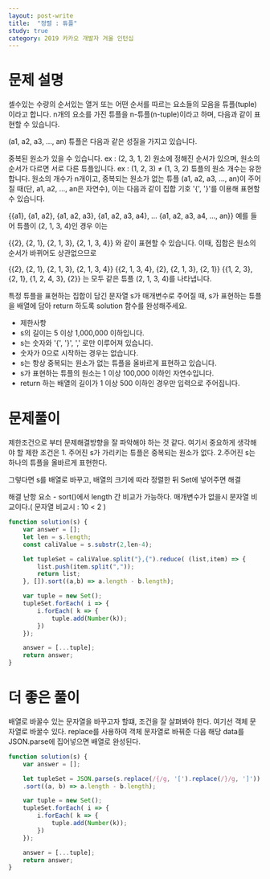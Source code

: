 ```yaml
---
layout: post-write
title:  "정렬 : 튜플"
study: true
category: 2019 카카오 개발자 겨울 인턴십
---
```



# 문제 설명
  셀수있는 수량의 순서있는 열거 또는 어떤 순서를 따르는 요소들의 모음을 튜플(tuple)이라고 합니다. n개의 요소를 가진 튜플을 n-튜플(n-tuple)이라고 하며, 다음과 같이 표현할 수 있습니다.

  (a1, a2, a3, ..., an)
  튜플은 다음과 같은 성질을 가지고 있습니다.

  중복된 원소가 있을 수 있습니다. ex : (2, 3, 1, 2)
  원소에 정해진 순서가 있으며, 원소의 순서가 다르면 서로 다른 튜플입니다. ex : (1, 2, 3) ≠ (1, 3, 2)
  튜플의 원소 개수는 유한합니다.
  원소의 개수가 n개이고, 중복되는 원소가 없는 튜플 (a1, a2, a3, ..., an)이 주어질 때(단, a1, a2, ..., an은 자연수), 이는 다음과 같이 집합 기호 '{', '}'를 이용해 표현할 수 있습니다.

  {{a1}, {a1, a2}, {a1, a2, a3}, {a1, a2, a3, a4}, ... {a1, a2, a3, a4, ..., an}}
  예를 들어 튜플이 (2, 1, 3, 4)인 경우 이는

  {{2}, {2, 1}, {2, 1, 3}, {2, 1, 3, 4}}
  와 같이 표현할 수 있습니다. 이때, 집합은 원소의 순서가 바뀌어도 상관없으므로

  {{2}, {2, 1}, {2, 1, 3}, {2, 1, 3, 4}}
  {{2, 1, 3, 4}, {2}, {2, 1, 3}, {2, 1}}
  {{1, 2, 3}, {2, 1}, {1, 2, 4, 3}, {2}}
  는 모두 같은 튜플 (2, 1, 3, 4)를 나타냅니다.

  특정 튜플을 표현하는 집합이 담긴 문자열 s가 매개변수로 주어질 때, s가 표현하는 튜플을 배열에 담아 return 하도록 solution 함수를 완성해주세요.

  - 제한사항
   - s의 길이는 5 이상 1,000,000 이하입니다.
   - s는 숫자와 '{', '}', ',' 로만 이루어져 있습니다.
   - 숫자가 0으로 시작하는 경우는 없습니다.
   - s는 항상 중복되는 원소가 없는 튜플을 올바르게 표현하고 있습니다.
   - s가 표현하는 튜플의 원소는 1 이상 100,000 이하인 자연수입니다.
   - return 하는 배열의 길이가 1 이상 500 이하인 경우만 입력으로 주어집니다.

# 문제풀이
  제한조건으로 부터 문제해결방향을 잘 파악해야 하는 것 같다.
  여기서 중요하게 생각해야 할 제한 조건은 1. 주어진 s가 가리키는 튜플은 중복되는 원소가 없다. 2.주어진 s는 하나의 튜플을 올바르게 표현한다.

  그렇다면 s를 배열로 바꾸고, 배열의 크기에 따라 정렬한 뒤 Set에 넣어주면 해결
  
   해결 난항 요소 - sort()에서 length 간 비교가 가능하다. 매개변수가 없을시 문자열 비교이다.( 문자열 비교시 : 10 < 2 )

```javascript
function solution(s) {
    var answer = [];
    let len = s.length;
    const caliValue = s.substr(2,len-4);

    let tupleSet = caliValue.split("},{").reduce( (list,item) => {
        list.push(item.split(","));
        return list;
    }, []).sort((a,b) => a.length - b.length);

    var tuple = new Set();
    tupleSet.forEach( i => {
        i.forEach( k => {
            tuple.add(Number(k));
        })
    });

    answer = [...tuple];
    return answer;
}
```
# 더 좋은 풀이
  배열로 바꿀수 있는 문자열을 바꾸고자 할떄, 조건을 잘 살펴봐야 한다.
  여기선 객체 문자열로 바꿀수 있다.
  replace를 사용하여 객체 문자열로 바꿔준 다음 해당 data를 JSON.parse에 집어넣으면 배열로 완성된다.

```javascript
function solution(s) {
    var answer = [];

    let tupleSet = JSON.parse(s.replace(/{/g, '[').replace(/}/g, ']'))
    .sort((a, b) => a.length - b.length);

    var tuple = new Set();
    tupleSet.forEach( i => {
        i.forEach( k => {
            tuple.add(Number(k));
        })
    });

    answer = [...tuple];
    return answer;
}
```